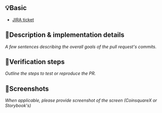 ## 💡Basic

- [JIRA ticket](https://coinsquare.atlassian.net/browse/COINX-)

## 📝Description & implementation details

_A few sentences describing the overall goals of the pull request's commits._

## 🧪Verification steps

_Outline the steps to test or reproduce the PR._

## 📸Screenshots

_When applicable, please provide screenshot of the screen (CoinsquareX or Storybook's)_

